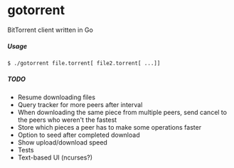 gotorrent
=========

BitTorrent client written in Go

##### Usage
```bash
$ ./gotorrent file.torrent[ file2.torrent[ ...]]
```

##### TODO
* Resume downloading files
* Query tracker for more peers after interval
* When downloading the same piece from multiple peers, send cancel to the peers who weren't the fastest
* Store which pieces a peer has to make some operations faster
* Option to seed after completed download
* Show upload/download speed
* Tests
* Text-based UI (ncurses?)

